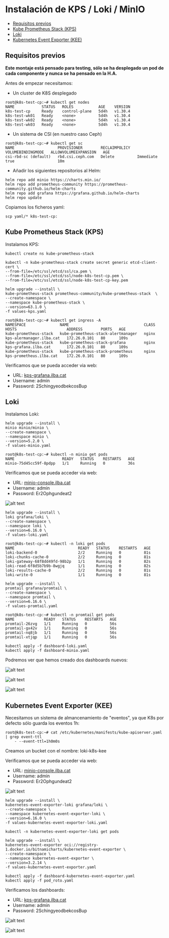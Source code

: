 # Instalación de KPS / Loki / MinIO

* [Requisitos previos](#id10)
* [Kube Prometheus Stack (KPS)](#id20)
* [Loki](#id30)
* [Kubernetes Event Exporter (KEE)](#id40)

## Requisitos previos <div id='id10' />

**Este montaje está pensado para testing, sólo se ha desplegado un pod de cada componente y nunca se ha pensado en la H.A.**

Antes de empezar necesitamos:

* Un cluster de K8S desplegado

```
root@k8s-test-cp:~# kubectl get nodes
NAME            STATUS   ROLES           AGE    VERSION
k8s-test-cp     Ready    control-plane   5d4h   v1.30.4
k8s-test-wk01   Ready    <none>          5d4h   v1.30.4
k8s-test-wk02   Ready    <none>          5d4h   v1.30.4
k8s-test-wk03   Ready    <none>          5d4h   v1.30.4
```

* Un sistema de CSI (en nuestro caso Ceph)

```
root@k8s-test-cp:~# kubectl get sc
NAME                   PROVISIONER        RECLAIMPOLICY   VOLUMEBINDINGMODE   ALLOWVOLUMEEXPANSION   AGE
csi-rbd-sc (default)   rbd.csi.ceph.com   Delete          Immediate           true                   10m
```

* Añadir los siguientes repositorios al Helm:

```
helm repo add minio https://charts.min.io/
helm repo add prometheus-community https://prometheus-community.github.io/helm-charts
helm repo add grafana https://grafana.github.io/helm-charts
helm repo update
```

Copiamos los ficheros yaml:

```
scp yaml/* k8s-test-cp:
```

## Kube Prometheus Stack (KPS) <div id='id20' />

Instalamos KPS:

```
kubectl create ns kube-prometheus-stack

kubectl -n kube-prometheus-stack create secret generic etcd-client-cert \
--from-file=/etc/ssl/etcd/ssl/ca.pem \
--from-file=/etc/ssl/etcd/ssl/node-k8s-test-cp.pem \
--from-file=/etc/ssl/etcd/ssl/node-k8s-test-cp-key.pem

helm upgrade --install \
kube-prometheus-stack prometheus-community/kube-prometheus-stack  \
--create-namespace \
--namespace kube-prometheus-stack \
--version=63.1.0 \
-f values-kps.yaml
```

```
root@k8s-test-cp:~# kubectl get ingress -A
NAMESPACE               NAME                                 CLASS   HOSTS                      ADDRESS        PORTS   AGE
kube-prometheus-stack   kube-prometheus-stack-alertmanager   nginx   kps-alermanager.ilba.cat   172.26.0.101   80      109s
kube-prometheus-stack   kube-prometheus-stack-grafana        nginx   kps-grafana.ilba.cat       172.26.0.101   80      109s
kube-prometheus-stack   kube-prometheus-stack-prometheus     nginx   kps-prometheus.ilba.cat    172.26.0.101   80      109s
```

Verificamos que se pueda acceder via web:
* URL: [kps-grafana.ilba.cat](http://kps-grafana.ilba.cat)
* Username: admin
* Password: 2SchingyeodbekcosBup

## Loki <div id='id30' />

Instalamos Loki:

```
helm upgrade --install \
minio minio/minio \
--create-namespace \
--namespace minio \
--version=5.2.0 \
-f values-minio.yaml
```

```
root@k8s-test-cp:~# kubectl -n minio get pods
NAME                     READY   STATUS    RESTARTS   AGE
minio-75d45cc59f-8pdpp   1/1     Running   0          36s
```

Verificamos que se pueda acceder via web:
* URL: [minio-console.ilba.cat](http://minio-console.ilba.cat)
* Username: admin
* Password: Er2Ophgundeat2

![alt text](images/minio-00.png)

```
helm upgrade --install \
loki grafana/loki \
--create-namespace \
--namespace loki \
--version=6.16.0 \
-f values-loki.yaml
```

```
root@k8s-test-cp:~# kubectl -n loki get pods
NAME                            READY   STATUS    RESTARTS   AGE
loki-backend-0                  2/2     Running   0          81s
loki-chunks-cache-0             2/2     Running   0          81s
loki-gateway-68f8dd49fd-98b2p   1/1     Running   0          82s
loki-read-6f8d5b7b9b-8wgjq      1/1     Running   0          82s
loki-results-cache-0            2/2     Running   0          81s
loki-write-0                    1/1     Running   0          81s
```

```
helm upgrade --install \
promtail grafana/promtail \
--create-namespace \
--namespace promtail \
--version=6.16.6 \
-f values-promtail.yaml
```

```
root@k8s-test-cp:~# kubectl -n promtail get pods
NAME             READY   STATUS    RESTARTS   AGE
promtail-26zvg   1/1     Running   0          56s
promtail-gx42v   1/1     Running   0          56s
promtail-nq8jb   1/1     Running   0          56s
promtail-xtjqp   1/1     Running   0          56s
```

```
kubectl apply -f dashboard-loki.yaml
kubectl apply -f dashboard-minio.yaml
```

Podremos ver que hemos creado dos dashboards nuevos:

![alt text](images/loki-dashboards-01.png)

![alt text](images/loki-dashboards-02.png)

![alt text](images/loki-dashboards-03.png)

## Kubernetes Event Exporter (KEE) <div id='id40' />

Necesitamos un sistema de almancenamiento de "eventos", ya que K8s por defecto sólo guarda los eventos 1h:

```
root@k8s-test-cp:~# cat /etc/kubernetes/manifests/kube-apiserver.yaml | grep event-ttl
    - --event-ttl=1h0m0s
```

Creamos un bucket con el nombre: loki-k8s-kee

Verificamos que se pueda acceder via web:
* URL: [minio-console.ilba.cat](http://minio-console.ilba.cat)
* Username: admin
* Password: Er2Ophgundeat2

![alt text](images/minio-01.png)

```
helm upgrade --install \
kubernetes-event-exporter-loki grafana/loki \
--create-namespace \
--namespace kubernetes-event-exporter-loki \
--version=6.16.0 \
-f values-kubernetes-event-exporter-loki.yaml
```

```
kubectl -n kubernetes-event-exporter-loki get pods
```

```
helm upgrade --install \
kubernetes-event-exporter oci://registry-1.docker.io/bitnamicharts/kubernetes-event-exporter \
--create-namespace \
--namespace kubernetes-event-exporter \
--version=3.2.14 \
-f values-kubernetes-event-exporter.yaml
```

```
kubectl apply -f dashboard-kubernetes-event-exporter.yaml
kubectl apply -f pod_roto.yaml
```

Verificamos los dashboards:
* URL: [kps-grafana.ilba.cat](http://kps-grafana.ilba.cat)
* Username: admin
* Password: 2SchingyeodbekcosBup

![alt text](images/kee-01.png)

![alt text](images/kee-02.png)


